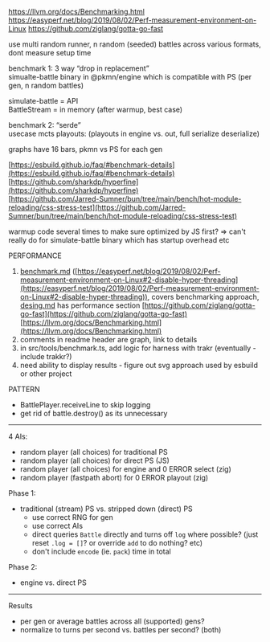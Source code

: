https://llvm.org/docs/Benchmarking.html
https://easyperf.net/blog/2019/08/02/Perf-measurement-environment-on-Linux
https://github.com/ziglang/gotta-go-fast

use multi random runner, n random (seeded) battles across various formats, dont measure setup time  
  
benchmark 1: 3 way “drop in replacement”  
simualte-battle binary in @pkmn/engine which is compatible with PS (per gen, n random battles)  
  
simulate-battle = API  
BattleStream = in memory (after warmup, best case)  

benchmark 2: “serde”  
usecase mcts playouts: (playouts in engine vs. out, full serialize deserialize)  

graphs have 16 bars, pkmn vs PS for each gen  
  
[https://esbuild.github.io/faq/#benchmark-details](https://esbuild.github.io/faq/#benchmark-details)  
[https://github.com/sharkdp/hyperfine](https://github.com/sharkdp/hyperfine)  
[https://github.com/Jarred-Sumner/bun/tree/main/bench/hot-module-reloading/css-stress-test](https://github.com/Jarred-Sumner/bun/tree/main/bench/hot-module-reloading/css-stress-test)  
  
warmup code several times to make sure optimized by JS first? => can't really do for simulate-battle binary which has startup overhead etc  

PERFORMANCE

1. [benchmark.md](http://benchmark.md/) ([https://easyperf.net/blog/2019/08/02/Perf-measurement-environment-on-Linux#2-disable-hyper-threading](https://easyperf.net/blog/2019/08/02/Perf-measurement-environment-on-Linux#2-disable-hyper-threading)), covers benchmarking approach, [desing.md](http://desing.md/) has performance section [https://github.com/ziglang/gotta-go-fast](https://github.com/ziglang/gotta-go-fast)  [https://llvm.org/docs/Benchmarking.html](https://llvm.org/docs/Benchmarking.html)
2. comments in readme header are graph, link to details  
3. in src/tools/benchmark.ts, add logic for harness with trakr (eventually - include trakkr?)
4. need ability to display results - figure out svg approach used by esbuild or other project

PATTERN

- BattlePlayer.receiveLine to skip logging
- get rid of battle.destroy() as its unnecessary

----

4 AIs:

- random player (all choices) for traditional PS
- random player (all choices) for direct PS (JS)
- random player (all choices) for engine and 0 ERROR select (zig)
- random player (fastpath abort) for 0 ERROR playout (zig)

Phase 1:

- traditional (stream) PS vs. stripped down (direct) PS
  - use correct RNG for gen
  - use correct AIs
  - direct queries `Battle` directly and turns off `log` where possible? (just reset `.log = []`? or override `add` to do nothing? etc)
  - don't include `encode` (ie. `pack`) time in total

Phase 2:

- engine vs. direct PS

----

Results

- per gen or average battles across all (supported) gens?
- normalize to turns per second vs. battles per second? (both)

```txt


```